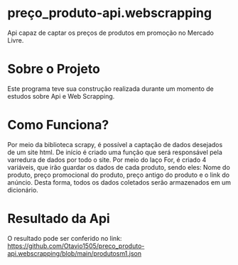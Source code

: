 # preço_produto-api.webscrapping
Api capaz de captar os preços de produtos em promoção no Mercado Livre.

# Sobre o Projeto
Este programa teve sua construção realizada durante um momento de estudos sobre Api e Web Scrapping.

# Como Funciona?
Por meio da biblioteca scrapy, é possível a captação de dados desejados de um site html. De início é criado uma função que será responsável pela varredura de dados por todo o site. Por meio do laço For, é criado 4 variáveis, que irão guardar os dados de cada produto, sendo eles: Nome do produto, preço promocional do produto, preço antigo do produto e o link do anúncio. Desta forma, todos os dados coletados serão armazenados em um dicionário.

# Resultado da Api
O resultado pode ser conferido no link: https://github.com/Otavio1505/preco_produto-api.webscrapping/blob/main/produtosm1.json
